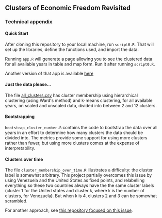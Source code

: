 ## Clusters of Economic Freedom Revisited
### Technical appendix

#### Quick Start
After cloning this repository to your local machine, run `script0.R`. That will set up the libraries, define the functions used, and import the data. 

Running `app.R` will generate a page allowing you to see the clustered data for
all available years in table and map form. Run it after running `script0.R`.

Another version of that app is available [here](https://rickweber.shinyapps.io/Clusters_of_Economic_Freedom/)

#### Just the data please...
The file 
[all_clusters.csv](https://raw.githubusercontent.com/RickWeber/EFW_clustering/master/all_clusters.csv)
has cluster membership using hierarchical clustering (using Ward's method) and k-means clustering, for all available years, on scaled and unscaled data, divided into between 2 and 12 clusters. 

#### Bootstrapping
`bootstrap_cluster_number.R` contains the code to bootstrap the data over all years in an effort to determine how many clusters the data should be divided into. The metrics provide some support for using more clusters rather than fewer, but using more clusters comes at the expense of interpretability.


#### Clusters over time
The file `cluster_membership_over_time.R` illustrates a difficulty: the cluster label is somewhat arbitrary. This project partially overcomes this issue by using Venezuela and the United States as fixed points, and relabelling everything so these two countries always have the the same cluster labels (cluster 1 for the United states and cluster k, where k is the number of clusters, for Venezuela). But when k is 4, clusters 2 and 3 can be somewhat scrambled. 

For another approach, see [this repository focused on this issue](https://github.com/RickWeber/kmeans_over_time).
